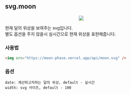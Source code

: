 ## svg.moon

<p align="center">
   <img src="https://moon-phase.vercel.app/api/moon.svg" />
</p>

현재 달의 위상을 보여주는 svg입니다.  
별도 옵션을 주지 않을시 실시간으로 현재 위상을 표현해줍니다.

### 사용법

```html
<img src="https://moon-phase.vercel.app/api/moon.svg" />
```


### 옵션

```
date: 계산하고자하는 달의 위상, default - 실시간
width: svg 사이즈, default - 100
```